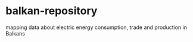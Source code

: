 # balkan-repository
mapping data about electric energy consumption, trade and production in Balkans
